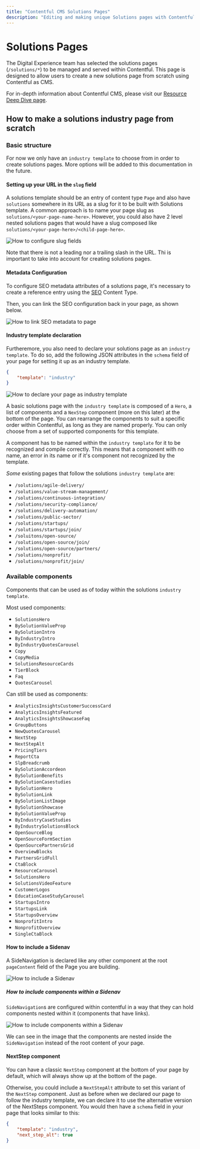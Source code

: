 ```yaml
---
title: "Contentful CMS Solutions Pages"
description: "Editing and making unique Solutions pages with Contentful and custom components from Buyer Experience"
---
```


# Solutions Pages

The Digital Experience team has selected the solutions pages (`/solutions/*`) to be managed and served within Contentful. This page is designed to allow users to create a new solutions page from scratch using Contentful as CMS.

For in-depth information about Contentful CMS, please visit our [Resource Deep Dive page](/handbook/marketing/digital-experience/contentful-cms/#resource-deep-dive).

## How to make a solutions industry page from scratch

### Basic structure

For now we only have an `industry template` to choose from in order to create solutions pages. More options will be added to this documentation in the future.

#### Setting up your URL in the `slug` field

A solutions template should be an entry of content type `Page` and also have `solutions` somewhere in its URL as a slug for it to be built with Solutions template. A common approach is to name your page slug as `solutions/<your-page-name-here>`. However, you could also have 2 level nested solutions pages that would have a slug composed like `solutions/<your-page-here>/<child-page-here>`.

![How to configure slug fields](/images/handbook/contentful/solutions-page-slug.png)

Note that there is not a leading nor a trailing slash in the URL. Thi is important to take into account for creating solutions pages.

#### Metadata Configuration

To configure SEO metadata attributes of a solutions page, it's necessary to create a reference entry using the [SEO](https://app.contentful.com/spaces/xz1dnu24egyd/environments/master/content_types/seo/fields) Content Type.

Then, you can link the SEO configuration back in your page, as shown below.

![How to link SEO metadata to page](/images/handbook/contentful/solutions-page-seo.png)

#### Industry template declaration

Furtheremore, you also need to declare your solutions page as an `industry template`. To do so, add the following JSON attributes in the `schema` field of your page for setting it up as an industry template.

```json
{
    "template": "industry"
}
```

![How to declare your page as industry template](/images/handbook/contentful/solutions-page-industry-template.png)

A basic solutions page with the `industry template` is composed of a `Hero`, a list of components and a `NexStep` component (more on this later) at the bottom of the page. You can rearrange the components to suit a specific order within Contentful, as long as they are named properly. You can only choose from a set of supported components for this template.

A component has to be named within the `industry template` for it to be recognized and compile correctly. This means that a component with no name, an error in its name or if it's component not recognized by the template.

_Some_ existing pages that follow the solutions `industry template` are:

-   `/solutions/agile-delivery/`
-   `/solutions/value-stream-management/`
-   `/solutions/continuous-integration/`
-   `/solutions/security-compliance/`
-   `/solutions/delivery-automation/`
-   `/solutions/public-sector/`
-   `/solutions/startups/`
-   `/solutions/startups/join/`
-   `/soluitons/open-source/`
-   `/solutions/open-source/join/`
-   `/solutions/open-source/partners/`
-   `/solutions/nonprofit/`
-   `/solutions/nonprofit/join/`

### Available components

Components that can be used as of today within the solutions `industry template`.

Most used components:

-   `SolutionsHero`
-   `BySolutionValueProp`
-   `BySolutionIntro`
-   `ByIndustryIntro`
-   `ByIndustryQuotesCarousel`
-   `Copy`
-   `CopyMedia`
-   `SolutionsResourceCards`
-   `TierBlock`
-   `Faq`
-   `QuotesCarousel`

Can still be used as components:

-   `AnalyticsInsightsCustomerSuccessCard`
-   `AnalyticsInsightsFeatured`
-   `AnalyticsInsightsShowcaseFaq`
-   `GroupButtons`
-   `NewQuotesCarousel`
-   `NextStep`
-   `NextStepAlt`
-   `PricingTiers`
-   `ReportCta`
-   `SlpBreadcrumb`
-   `BySolutionAccordeon`
-   `BySolutionBenefits`
-   `BySolutionCasestudies`
-   `BySolutionHero`
-   `BySolutionLink`
-   `BySolutionListImage`
-   `BySolutionShowcase`
-   `BySolutionValueProp`
-   `ByIndustryCaseStudies`
-   `ByIndustrySolutionsBlock`
-   `OpenSourceBlog`
-   `OpenSourceFormSection`
-   `OpenSourcePartnersGrid`
-   `OverviewBlocks`
-   `PartnersGridFull`
-   `CtaBlock`
-   `ResourceCarousel`
-   `SolutionsHero`
-   `SolutionsVideoFeature`
-   `CustomerLogos`
-   `EducationCaseStudyCarousel`
-   `StartupsIntro`
-   `StartupsLink`
-   `StartupsOverview`
-   `NonprofitIntro`
-   `NonprofitOverview`
-   `SingleCtaBlock`

#### How to include a Sidenav

A SideNavigation is declared like any other component at the root `pageContent` field of the Page you are building.

![How to include a Sidenav](/images/handbook/contentful/solutions-page-sidenav.png)

##### How to include components within a Sidenav

`SideNavigation`s are configured within contentful in a way that they can hold components nested within it (components that have links).

![How to include components within a Sidenav](/images/handbook/contentful/solutions-page-sidenav-components.png)

We can see in the image that the components are nested inside the `SideNavigation` instead of the root content of your page.

#### NextStep component

You can have a classic `NextStep` component at the bottom of your page by default, which will always show up at the bottom of the page.

Otherwise, you could include a `NextStepAlt` attribute to set this variant of the `NextStep` component. Just as before when we declared our page to follow the industry template, we can declare it to use the alternative version of the NextSteps component. You would then have a `schema` field in your page that looks similar to this:

```json
{
    "template": "industry",
    "next_step_alt": true
}
```

